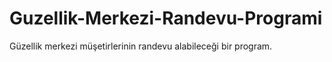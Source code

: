 # Guzellik-Merkezi-Randevu-Programi
Güzellik merkezi müşetirlerinin randevu alabileceği bir program.
